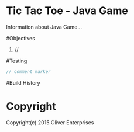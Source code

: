 # Tic Tac Toe - Java Game
Information about Java Game...

#Objectives
1.  //

#Testing

```java
// comment marker
```
#Build History

# Copyright
Copyright(c) 2015 Oliver Enterprises
